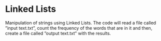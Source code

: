 # Linked Lists

Manipulation of strings using Linked
Lists. The code will read a file called ”input text.txt”, count the frequency
of the words that are in it and then, create a file called ”output text.txt”
with the results.
